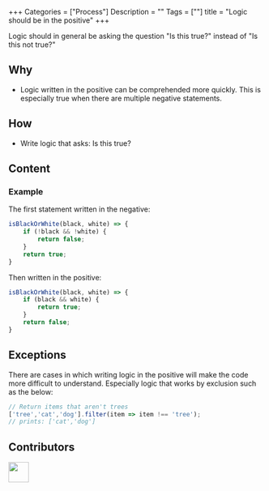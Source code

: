 +++
Categories = ["Process"]
Description = ""
Tags = [""]
title = "Logic should be in the positive"
+++

Logic should in general be asking the question "Is this true?" instead of "Is this not true?"

## Why

* Logic written in the positive can be comprehended more quickly. This is especially true when there are multiple negative statements.


## How

* Write logic that asks: Is this true?


## Content 


### Example

The first statement written in the negative:

```js
isBlackOrWhite(black, white) => {
    if (!black && !white) {
        return false;
    }
    return true;
}
```
Then written in the positive:

```js
isBlackOrWhite(black, white) => {
    if (black && white) {
        return true;
    }
    return false;
}
```


## Exceptions

There are cases in which writing logic in the positive will make the code more difficult to understand. Especially logic that works by exclusion such as the below:

```js
// Return items that aren't trees
['tree','cat','dog'].filter(item => item !== 'tree');
// prints: ['cat','dog']
```

## Contributors

<a class="contributor" alt="Adam Craven" href="https://github.com/adamcraven"><img src="https://github.com/adamcraven.png?size=80" width="40"></a>
